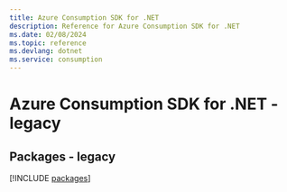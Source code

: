 ```yaml
---
title: Azure Consumption SDK for .NET
description: Reference for Azure Consumption SDK for .NET
ms.date: 02/08/2024
ms.topic: reference
ms.devlang: dotnet
ms.service: consumption
---
```

# Azure Consumption SDK for .NET - legacy
## Packages - legacy
[!INCLUDE [packages](consumption-index.md)]